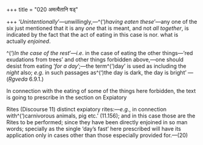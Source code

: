 +++
title = "020 अमत्यैतानि षड्"

+++
‘*Unintentionally*’—unwillingly,—^(‘)*having eaten these*’—any one of
the six just mentioned that it is any *one* that is meant, and not *all
together*, is indicated by the fact that the act of eating in this case
is nor. what is actually *enjoined*.

^(‘)*In* *the case* *of* *the rest*’—*i.e*. in the case of eating the
other things—‘red exudations from trees’ and other things forbidden
above,—one should desist from eating ‘*for a day*’;—the term^(‘)day’ is
used as including the *night* also; *e.g*. in such passages as^(‘)the
day is dark, the day is bright’ —(*Ṛgveda* 6.9.1.)

In connection with the eating of some of the things here forbidden, the
text is going to prescribe in the section on Expiatory

Rites (Discourse 11) distinct expiatory rites:—*e.g*., in connection
with^(‘)carnivorous animals, pig etc.’ (11.156); and in this case those
are the Rites to be performed; since they have been directly enjoined in
so man words; specially as the single ‘day’s fast’ here prescribed will
have its application only in cases other than those especially provided
for.—(20)


